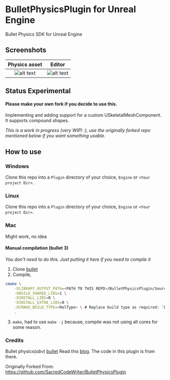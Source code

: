 # BulletPhysicsPlugin for Unreal Engine
Bullet Physics SDK for Unreal Engine 

## Screenshots
| Physics asset | Editor |
|:-------------:|:------:|
| ![alt text](https://github.com/Yadhu-S/BulletPhysicsPlugin/blob/dev/screenshots/UE_physics_view.png?raw=true) | ![alt text](https://github.com/Yadhu-S/BulletPhysicsPlugin/blob/dev/screenshots/UE_viewport.png?raw=true) |



## Status Experimental
#### Please make your own fork if you decide to use this.

Implementing and adding support for a custom USkeletalMeshComponent. It supports compound shapes.

*This is a work in progress (very WIP) :), use the originally forked repo mentioned below if you want something usable.*

## How to use

### Windows
Clone this repo into a `Plugin` directory of your choice, `Engine` or `<Your project Dir>`.

### Linux
Clone this repo into a `Plugin` directory of your choice, `Engine` or `<Your project Dir>`.

### Mac
Might work, no idea

#### Manual compilation (bullet 3) 
*You don't need to do this. Just putting it here if you need to compile it*
1. Clone [bullet](https://github.com/bulletphysics/bullet3)
2. Compile,

```bash
cmake \
    -DLIBRARY_OUTPUT_PATH=<PATH TO THIS REPO>/BulletPhysicsPlugin/Source/ThirdParty/BulletPhysicsEngineLibrary/lib/linux/<RelFolder>\
    -DBUILD_SHARED_LIBS=1 \
    -DINSTALL_LIBS=0 \
    -DINSTALL_EXTRA_LIBS=0 \
    -DCMAKE_BUILD_TYPE=<RelType> \ # Replace build type as required: `Debug`,`RelWithDebugInfo`,`Release`.
    .
```

3. `make`, had to use `make -j` because, compile was not using all cores for some reason.


### Credits
Bullet physics(*obv*) [bullet](https://github.com/bulletphysics/bullet3)
Read this [blog](https://www.stevestreeting.com/2020/07/26/using-bullet-for-physics-in-ue4/). The code in this plugin
is from there.

Originally Forked From: https://github.com/SacredCodeWriter/BulletPhysicsPlugin


